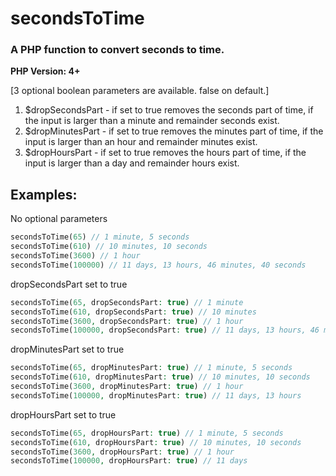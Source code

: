 # secondsToTime  
###  A PHP function to convert seconds to time.  
**PHP Version: 4+**  

[3 optional boolean parameters are available. false on default.]  
1. $dropSecondsPart - if set to true removes the seconds part of time, if the input is larger than a minute and remainder seconds exist.  
2. $dropMinutesPart - if set to true removes the minutes part of time, if the input is larger than an hour and remainder minutes exist.  
3. $dropHoursPart - if set to true removes the hours part of time, if the input is larger than a day and remainder hours exist.  


## Examples:  

No optional parameters  
```php
secondsToTime(65) // 1 minute, 5 seconds  
secondsToTime(610) // 10 minutes, 10 seconds  
secondsToTime(3600) // 1 hour  
secondsToTime(100000) // 11 days, 13 hours, 46 minutes, 40 seconds  
```

dropSecondsPart set to true  
```php
secondsToTime(65, dropSecondsPart: true) // 1 minute  
secondsToTime(610, dropSecondsPart: true) // 10 minutes  
secondsToTime(3600, dropSecondsPart: true) // 1 hour  
secondsToTime(100000, dropSecondsPart: true) // 11 days, 13 hours, 46 minutes  
```

dropMinutesPart set to true  
```php
secondsToTime(65, dropMinutesPart: true) // 1 minute, 5 seconds  
secondsToTime(610, dropMinutesPart: true) // 10 minutes, 10 seconds  
secondsToTime(3600, dropMinutesPart: true) // 1 hour  
secondsToTime(100000, dropMinutesPart: true) // 11 days, 13 hours  
```

dropHoursPart set to true  
```php
secondsToTime(65, dropHoursPart: true) // 1 minute, 5 seconds  
secondsToTime(610, dropHoursPart: true) // 10 minutes, 10 seconds  
secondsToTime(3600, dropHoursPart: true) // 1 hour  
secondsToTime(100000, dropHoursPart: true) // 11 days  
```
